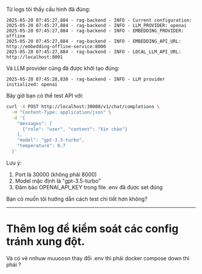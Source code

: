 Từ logs tôi thấy cấu hình đã đúng:

```
2025-05-20 07:45:27,884 - rag-backend - INFO - Current configuration:
2025-05-20 07:45:27,884 - rag-backend - INFO - LLM_PROVIDER: openai
2025-05-20 07:45:27,884 - rag-backend - INFO - EMBEDDING_PROVIDER: offline
2025-05-20 07:45:27,884 - rag-backend - INFO - EMBEDDING_API_URL: http://embedding-offline-service:8000
2025-05-20 07:45:27,884 - rag-backend - INFO - LOCAL_LLM_API_URL: http://localhost:8001
```

Và LLM provider cũng đã được khởi tạo đúng:
```
2025-05-20 07:45:28,830 - rag-backend - INFO - LLM provider initialized: openai
```

Bây giờ bạn có thể test API với:

```bash
curl -X POST http://localhost:30000/v1/chat/completions \
  -H "Content-Type: application/json" \
  -d '{
    "messages": [
      {"role": "user", "content": "Xin chào"}
    ],
    "model": "gpt-3.5-turbo",
    "temperature": 0.7
  }'
```

Lưu ý:
1. Port là 30000 (không phải 8000)
2. Model mặc định là "gpt-3.5-turbo"
3. Đảm bảo OPENAI_API_KEY trong file .env đã được set đúng

Bạn có muốn tôi hướng dẫn cách test chi tiết hơn không?


----

# Thêm log để kiểm soát các config tránh xung đột. 
Và có vẻ nnhuw muuoosn thay đổi .env thì phải docker compose down thì phải ? 